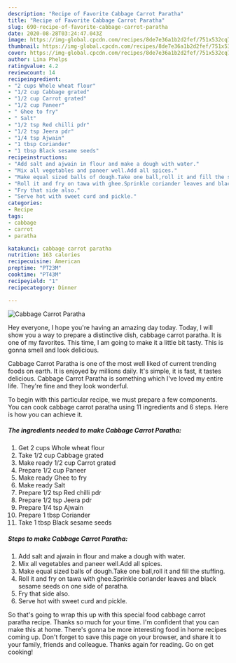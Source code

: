 ```yaml
---
description: "Recipe of Favorite Cabbage Carrot Paratha"
title: "Recipe of Favorite Cabbage Carrot Paratha"
slug: 690-recipe-of-favorite-cabbage-carrot-paratha
date: 2020-08-28T03:24:47.043Z
image: https://img-global.cpcdn.com/recipes/8de7e36a1b2d2fef/751x532cq70/cabbage-carrot-paratha-recipe-main-photo.jpg
thumbnail: https://img-global.cpcdn.com/recipes/8de7e36a1b2d2fef/751x532cq70/cabbage-carrot-paratha-recipe-main-photo.jpg
cover: https://img-global.cpcdn.com/recipes/8de7e36a1b2d2fef/751x532cq70/cabbage-carrot-paratha-recipe-main-photo.jpg
author: Lina Phelps
ratingvalue: 4.2
reviewcount: 14
recipeingredient:
- "2 cups Whole wheat flour"
- "1/2 cup Cabbage grated"
- "1/2 cup Carrot grated"
- "1/2 cup Paneer"
- " Ghee to fry"
- " Salt"
- "1/2 tsp Red chilli pdr"
- "1/2 tsp Jeera pdr"
- "1/4 tsp Ajwain"
- "1 tbsp Coriander"
- "1 tbsp Black sesame seeds"
recipeinstructions:
- "Add salt and ajwain in flour and make a dough with water."
- "Mix all vegetables and paneer well.Add all spices."
- "Make equal sized balls of dough.Take one ball,roll it and fill the stuffing."
- "Roll it and fry on tawa with ghee.Sprinkle coriander leaves and black sesame seeds on one side of paratha."
- "Fry that side also."
- "Serve hot with sweet curd and pickle."
categories:
- Recipe
tags:
- cabbage
- carrot
- paratha

katakunci: cabbage carrot paratha 
nutrition: 163 calories
recipecuisine: American
preptime: "PT23M"
cooktime: "PT43M"
recipeyield: "1"
recipecategory: Dinner

---
```



![Cabbage Carrot Paratha](https://img-global.cpcdn.com/recipes/8de7e36a1b2d2fef/751x532cq70/cabbage-carrot-paratha-recipe-main-photo.jpg)

Hey everyone, I hope you're having an amazing day today. Today, I will show you a way to prepare a distinctive dish, cabbage carrot paratha. It is one of my favorites. This time, I am going to make it a little bit tasty. This is gonna smell and look delicious.

Cabbage Carrot Paratha is one of the most well liked of current trending foods on earth. It is enjoyed by millions daily. It's simple, it is fast, it tastes delicious. Cabbage Carrot Paratha is something which I've loved my entire life. They're fine and they look wonderful.




To begin with this particular recipe, we must prepare a few components. You can cook cabbage carrot paratha using 11 ingredients and 6 steps. Here is how you can achieve it.

<!--inarticleads1-->

##### The ingredients needed to make Cabbage Carrot Paratha:

1. Get 2 cups Whole wheat flour
1. Take 1/2 cup Cabbage grated
1. Make ready 1/2 cup Carrot grated
1. Prepare 1/2 cup Paneer
1. Make ready  Ghee to fry
1. Make ready  Salt
1. Prepare 1/2 tsp Red chilli pdr
1. Prepare 1/2 tsp Jeera pdr
1. Prepare 1/4 tsp Ajwain
1. Prepare 1 tbsp Coriander
1. Take 1 tbsp Black sesame seeds




<!--inarticleads2-->

##### Steps to make Cabbage Carrot Paratha:

1. Add salt and ajwain in flour and make a dough with water.
1. Mix all vegetables and paneer well.Add all spices.
1. Make equal sized balls of dough.Take one ball,roll it and fill the stuffing.
1. Roll it and fry on tawa with ghee.Sprinkle coriander leaves and black sesame seeds on one side of paratha.
1. Fry that side also.
1. Serve hot with sweet curd and pickle.




So that's going to wrap this up with this special food cabbage carrot paratha recipe. Thanks so much for your time. I'm confident that you can make this at home. There's gonna be more interesting food in home recipes coming up. Don't forget to save this page on your browser, and share it to your family, friends and colleague. Thanks again for reading. Go on get cooking!
